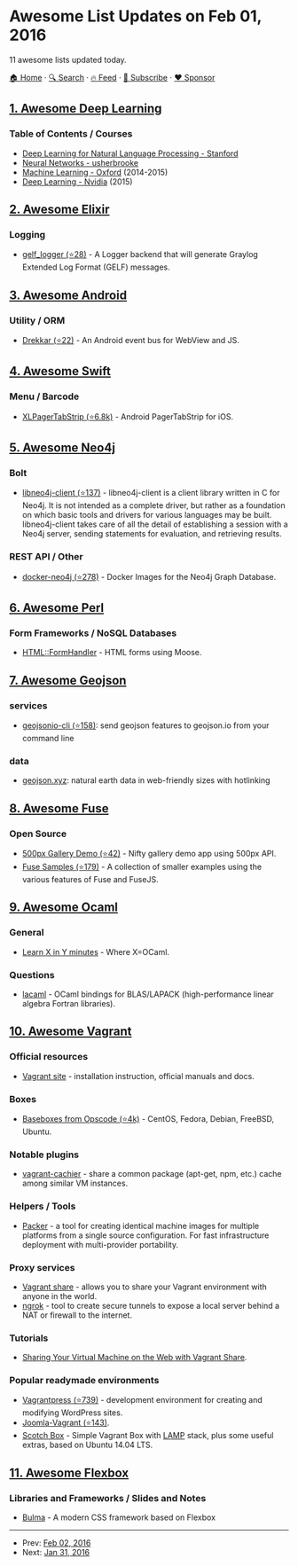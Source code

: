 # Awesome List Updates on Feb 01, 2016

11 awesome lists updated today.

[🏠 Home](/README.md) · [🔍 Search](https://www.trackawesomelist.com/search/) · [🔥 Feed](https://www.trackawesomelist.com/rss.xml) · [📮 Subscribe](https://trackawesomelist.us17.list-manage.com/subscribe?u=d2f0117aa829c83a63ec63c2f&id=36a103854c) · [❤️  Sponsor](https://github.com/sponsors/theowenyoung)



## [1. Awesome Deep Learning](/content/ChristosChristofidis/awesome-deep-learning/README.md)

### Table of Contents / Courses

*   [Deep Learning for Natural Language Processing - Stanford](http://cs224d.stanford.edu/)
*   [Neural Networks - usherbrooke](http://info.usherbrooke.ca/hlarochelle/neural_networks/content.html)
*   [Machine Learning - Oxford](https://www.cs.ox.ac.uk/people/nando.defreitas/machinelearning/) (2014-2015)
*   [Deep Learning - Nvidia](https://developer.nvidia.com/deep-learning-courses) (2015)

## [2. Awesome Elixir](/content/h4cc/awesome-elixir/README.md)

### Logging

*   [gelf\_logger (⭐28)](https://github.com/jschniper/gelf_logger) - A Logger backend that will generate Graylog Extended Log Format (GELF) messages.

## [3. Awesome Android](/content/JStumpp/awesome-android/README.md)

### Utility / ORM

*   [Drekkar (⭐22)](https://github.com/coshx/drekkar) - An Android event bus for WebView and JS.

## [4. Awesome Swift](/content/matteocrippa/awesome-swift/README.md)

### Menu / Barcode

*   [XLPagerTabStrip (⭐6.8k)](https://github.com/xmartlabs/XLPagerTabStrip) - Android PagerTabStrip for iOS.

## [5. Awesome Neo4j](/content/neueda/awesome-neo4j/README.md)

### Bolt

*   [libneo4j-client (⭐137)](https://github.com/cleishm/libneo4j-client) - libneo4j-client is a client library written in C for Neo4j. It is not intended as a complete driver, but rather as a foundation on which basic tools and drivers for various languages may be built. libneo4j-client takes care of all the detail of establishing a session with a Neo4j server, sending statements for evaluation, and retrieving results.

### REST API / Other

*   [docker-neo4j (⭐278)](https://github.com/neo4j/docker-neo4j) - Docker Images for the Neo4j Graph Database.

## [6. Awesome Perl](/content/hachiojipm/awesome-perl/README.md)

### Form Frameworks / NoSQL Databases

*   [HTML::FormHandler](https://metacpan.org/pod/HTML::FormHandler) - HTML forms using Moose.

## [7. Awesome Geojson](/content/tmcw/awesome-geojson/README.md)

### services

*   [geojsonio-cli (⭐158)](https://github.com/mapbox/geojsonio-cli): send geojson features to geojson.io from your command line

### data

*   [geojson.xyz](http://geojson.xyz/): natural earth data in web-friendly sizes with hotlinking

## [8. Awesome Fuse](/content/fuse-compound/awesome-fuse/README.md)

### Open Source

*   [500px Gallery Demo (⭐42)](https://github.com/jveres/D500px) - Nifty gallery demo app using 500px API.
*   [Fuse Samples (⭐179)](https://github.com/fusetools/fuse-samples) - A collection of smaller examples using the various features of Fuse and FuseJS.

## [9. Awesome Ocaml](/content/ocaml-community/awesome-ocaml/README.md)

### General

*   [Learn X in Y minutes](https://learnxinyminutes.com/docs/ocaml/) - Where X=OCaml.

### Questions

*   [lacaml](https://mmottl.github.io/lacaml/) - OCaml bindings for BLAS/LAPACK (high-performance linear algebra Fortran libraries).

## [10. Awesome Vagrant](/content/iJackUA/awesome-vagrant/README.md)

### Official resources

*   [Vagrant site](https://www.vagrantup.com/) - installation instruction, official manuals and docs.

### Boxes

*   [Baseboxes from Opscode (⭐4k)](https://github.com/chef/bento#current-baseboxes) - CentOS, Fedora, Debian, FreeBSD, Ubuntu.

### Notable plugins

*   [vagrant-cachier](http://fgrehm.viewdocs.io/vagrant-cachier/) - share a common package (apt-get, npm, etc.) cache among similar VM instances.

### Helpers / Tools

*   [Packer](https://www.packer.io/) - a tool for creating identical machine images for multiple platforms from a single source configuration. For fast infrastructure deployment with multi-provider portability.

### Proxy services

*   [Vagrant share](https://www.vagrantup.com/docs/share/) - allows you to share your Vagrant environment with anyone in the world.
*   [ngrok](https://ngrok.com/) - tool to create secure tunnels to expose a local server behind a NAT or firewall to the internet.

### Tutorials

*   [Sharing Your Virtual Machine on the Web with Vagrant Share](https://scotch.io/tutorials/sharing-your-virtual-machine-on-the-web-with-vagrant-share).

### Popular readymade environments

*   [Vagrantpress (⭐739)](https://github.com/vagrantpress/vagrantpress) - development environment for creating and modifying WordPress sites.
*   [Joomla-Vagrant (⭐143)](https://github.com/joomlatools/joomlatools-vagrant).
*   [Scotch Box](https://scotch.io/bar-talk/announcing-scotch-box-2-0-our-dead-simple-vagrant-lamp-stack-improved) - Simple Vagrant Box with [LAMP](https://en.m.wikipedia.org/wiki/LAMP_%28software_bundle%29) stack, plus some useful extras, based on Ubuntu 14.04 LTS.

## [11. Awesome Flexbox](/content/afonsopacifer/awesome-flexbox/README.md)

### Libraries and Frameworks / Slides and Notes

*   [Bulma](http://bulma.io/) - A modern CSS framework based on Flexbox

---

- Prev: [Feb 02, 2016](/content/2016/02/02/README.md)
- Next: [Jan 31, 2016](/content/2016/01/31/README.md)